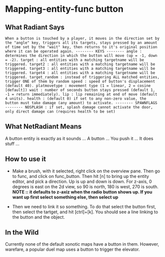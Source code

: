 Mapping-entity-func button
==========================

What Radiant Says
-----------------

`When a button is touched by a player, it moves in the direction set by the "angle" key, triggers all its targets, stays pressed by an amount of time set by the "wait" key, then returns to it's original position where it can be operated again.
-------- KEYS --------
angle : determines the direction in which the button will move (up = -1, down = -2).
target : all entities with a matching targetname will be triggered.
target2 : all entities with a matching targetname will be triggered.
target3 : all entities with a matching targetname will be triggered.
target4 : all entities with a matching targetname will be triggered.
target_random : instead of triggering ALL matched entities, trigger ONE of them by random
speed : speed of button's displacement (default 40).
platmovetype : movement type (1 = linear, 2 = cosine [default])
wait : number of seconds button stays pressed (default 1, -1 = return immediately).
lip : lip remaining at end of move (default 4 units).
health : (default 0) if set to any non-zero value, the button must take damage (any amount) to activate.
-------- SPAWNFLAGS --------
NOSPLASH : if set, splash damage cannot activate the door, only direct damage can (requires health to be set)`

What NetRadiant Means
---------------------

A button entity is exactly as it sounds ...
A button ...
You push it ...
It does stuff ...

How to use it
-------------

-   Make a brush, with it selected, right click on the overview pane. Then go to func, and click on func\_button. Then hit [n] to bring up the entity editor, and pick a direction. Up is up and down is down. For z-axis, 0 degrees is east on the 2d view, so 90 is north, 180 is west, 270 is south. **NOTE :: it defaults to z-axiz when the radio button shows up. If you want up first select something else, then select up**

-   Then we need to link it so something. To do that select the button first, then select the tartget, and hit [ctrl]+[k]. You should see a line linking to the button and the object.

In the Wild
-----------

Currently none of the default xonotic maps have a button in them. However, warefare, a popular duel map uses a button to trigger the elevator.
